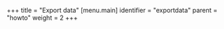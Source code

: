 +++
title = "Export data"
[menu.main]
  identifier = "exportdata"
  parent = "howto"
  weight = 2
+++